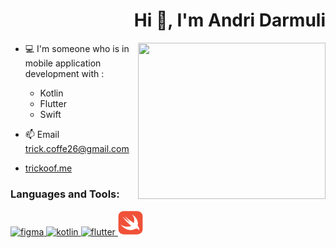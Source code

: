 <h1 align="right">Hi 👋, I'm Andri Darmuli</h1>

<img align="right" width=300 height=250 src="https://raw.githubusercontent.com/ndridm2/ndridm2/main/coding-freak.gif" />

- 💻 I'm someone who is in mobile application development with :
  - Kotlin
  - Flutter
  - Swift

- 📫 Email trick.coffe26@gmail.com
- <a href="https://trickoff.me/" target="_blank" rel="noreferrer"> trickoof.me </a>

<h3 align="left">Languages and Tools:</h3>
<p align="left">
  <a href="https://figma.com/" target="_blank" rel="noreferrer">
<img src="https://www.vectorlogo.zone/logos/figma/figma-icon.svg" alt="figma" width="40" height="40"/> </a>
  
<a href="https://developer.android.com/" target="_blank" rel="noreferrer"> 
<img src="https://www.vectorlogo.zone/logos/kotlinlang/kotlinlang-icon.svg" alt="kotlin" width="40" height="40"/>
  
  <a href="https://flutter.dev/" target="_blank" rel="noreferrer">
<img src="https://www.vectorlogo.zone/logos/flutterio/flutterio-icon.svg" alt="flutter" width="40" height="40"/> </a>

  <a href="https://www.apple.com/id/swift/" target="_blank" rel="noreferrer">
<img src="https://raw.githubusercontent.com/devicons/devicon/master/icons/swift/swift-original.svg" alt="swift" width="40" height="40"/> </a>
</p>
